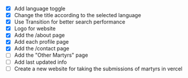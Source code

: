 - [x] Add language toggle
- [x] Change the title according to the selected language
- [x] Use Transition for better search performance
- [x] Logo for website
- [x] Add the /about page
- [x] Add each profile page
- [x] Add the /contact page
- [ ] Add the "Other Martyrs" page
- [ ] Add last updated info
- [ ] Create a new website for taking the submissions of martyrs in vercel 